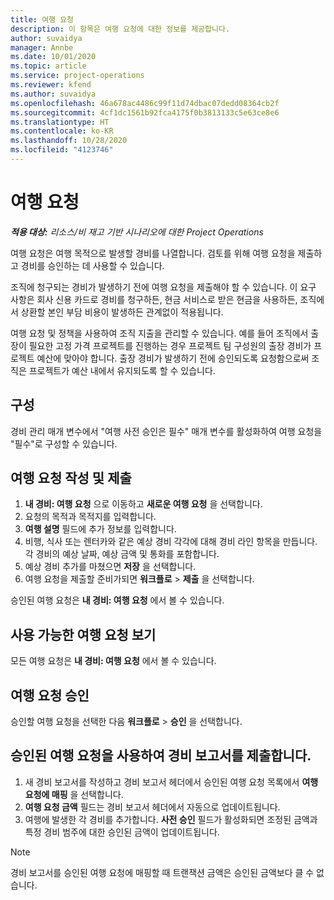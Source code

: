 ```yaml
---
title: 여행 요청
description: 이 항목은 여행 요청에 대한 정보를 제공합니다.
author: suvaidya
manager: Annbe
ms.date: 10/01/2020
ms.topic: article
ms.service: project-operations
ms.reviewer: kfend
ms.author: suvaidya
ms.openlocfilehash: 46a678ac4486c99f11d74dbac07dedd08364cb2f
ms.sourcegitcommit: 4cf1dc1561b92fca4175f0b3813133c5e63ce8e6
ms.translationtype: HT
ms.contentlocale: ko-KR
ms.lasthandoff: 10/28/2020
ms.locfileid: "4123746"
---
```

# <a name="travel-requisitions"></a>여행 요청

_**적용 대상:** 리소스/비 재고 기반 시나리오에 대한 Project Operations_

여행 요청은 여행 목적으로 발생할 경비를 나열합니다. 검토를 위해 여행 요청을 제출하고 경비를 승인하는 데 사용할 수 있습니다.

조직에 청구되는 경비가 발생하기 전에 여행 요청을 제출해야 할 수 있습니다. 이 요구 사항은 회사 신용 카드로 경비를 청구하든, 현금 서비스로 받은 현금을 사용하든, 조직에서 상환할 본인 부담 비용이 발생하든 관계없이 적용됩니다.

여행 요청 및 정책을 사용하여 조직 지출을 관리할 수 있습니다. 예를 들어 조직에서 출장이 필요한 고정 가격 프로젝트를 진행하는 경우 프로젝트 팀 구성원의 출장 경비가 프로젝트 예산에 맞아야 합니다. 출장 경비가 발생하기 전에 승인되도록 요청함으로써 조직은 프로젝트가 예산 내에서 유지되도록 할 수 있습니다.

## <a name="configuration"></a>구성 

경비 관리 매개 변수에서 "여행 사전 승인은 필수" 매개 변수를 활성화하여 여행 요청을 "필수"로 구성할 수 있습니다. 

## <a name="create-and-submit-a-travel-requisition"></a>여행 요청 작성 및 제출

1. **내 경비: 여행 요청** 으로 이동하고 **새로운 여행 요청** 을 선택합니다.
2. 요청의 목적과 목적지를 입력합니다.
3. **여행 설명** 필드에 추가 정보를 입력합니다. 
4. 비행, 식사 또는 렌터카와 같은 예상 경비 각각에 대해 경비 라인 항목을 만듭니다. 각 경비의 예상 날짜, 예상 금액 및 통화를 포함합니다. 
5. 예상 경비 추가를 마쳤으면 **저장** 을 선택합니다.
6. 여행 요청을 제출할 준비가되면 **워크플로** > **제출** 을 선택합니다.

승인된 여행 요청은 **내 경비: 여행 요청** 에서 볼 수 있습니다. 

## <a name="view-available-travel-requisitions"></a>사용 가능한 여행 요청 보기

모든 여행 요청은 **내 경비: 여행 요청** 에서 볼 수 있습니다.

## <a name="approve-travel-requisitions"></a>여행 요청 승인

승인할 여행 요청을 선택한 다음 **워크플로** > **승인** 을 선택합니다.  

## <a name="submit-an-expense-report-using-your-approved-travel-requisition"></a>승인된 여행 요청을 사용하여 경비 보고서를 제출합니다.

1. 새 경비 보고서를 작성하고 경비 보고서 헤더에서 승인된 여행 요청 목록에서 **여행 요청에 매핑** 을 선택합니다.
2. **여행 요청 금액** 필드는 경비 보고서 헤더에서 자동으로 업데이트됩니다.
3. 여행에 발생한 각 경비를 추가합니다. **사전 승인** 필드가 활성화되면 조정된 금액과 특정 경비 범주에 대한 승인된 금액이 업데이트됩니다.

> [!NOTE]
> 경비 보고서를 승인된 여행 요청에 매핑할 때 트랜잭션 금액은 승인된 금액보다 클 수 없습니다. 
